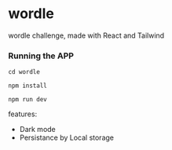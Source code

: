 # wordle
wordle challenge, made with React and Tailwind

### Running the APP 

    cd wordle 

    npm install

    npm run dev
    
features:
  * Dark mode
  * Persistance by Local storage
